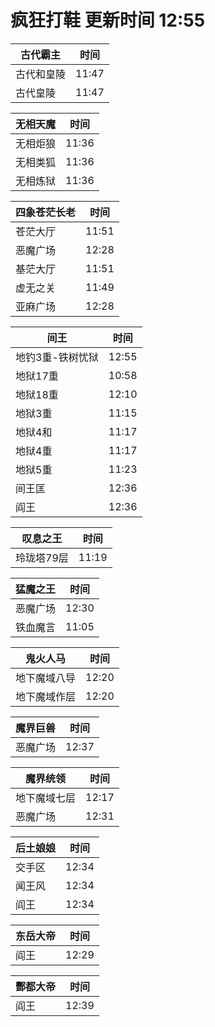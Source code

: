 # 疯狂打鞋 更新时间 12:55

| 古代霸主   | 时间    |
|--------|-------|
| 古代和皇陵 | 11:47 |
| 古代皇陵 | 11:47 |

| 无相天魔   | 时间    |
|--------|-------|
| 无相炬狼 | 11:36 |
| 无相类狐 | 11:36 |
| 无相炼狱 | 11:36 |

| 四象苍茫长老   | 时间    |
|--------|-------|
| 苍茫大厅 | 11:51 |
| 恶魔广场 | 12:28 |
| 基茫大厅 | 11:51 |
| 虚无之关 | 11:49 |
| 亚麻广场 | 12:28 |

| 间王   | 时间    |
|--------|-------|
| 地钓3重-铁树忧狱 | 12:55 |
| 地狱17重 | 10:58 |
| 地狱18重 | 12:10 |
| 地狱3重 | 11:15 |
| 地狱4和 | 11:17 |
| 地狱4重 | 11:17 |
| 地狱5重 | 11:23 |
| 间王匡 | 12:36 |
| 阎王 | 12:36 |

| 叹息之王   | 时间    |
|--------|-------|
| 玲珑塔79层 | 11:19 |

| 猛魔之王   | 时间    |
|--------|-------|
| 恶魔广场 | 12:30 |
| 铁血魔言 | 11:05 |

| 鬼火人马   | 时间    |
|--------|-------|
| 地下魔域八导 | 12:20 |
| 地下魔域作层 | 12:20 |

| 魔界巨兽   | 时间    |
|--------|-------|
| 恶魔广场 | 12:37 |

| 魔界统领   | 时间    |
|--------|-------|
| 地下魔域七层 | 12:17 |
| 恶魔广场 | 12:31 |

| 后土娘娘   | 时间    |
|--------|-------|
| 交手区 | 12:34 |
| 闻王风 | 12:34 |
| 阎王 | 12:34 |

| 东岳大帝   | 时间    |
|--------|-------|
| 阎王 | 12:29 |

| 酆都大帝   | 时间    |
|--------|-------|
| 阎王 | 12:39 |